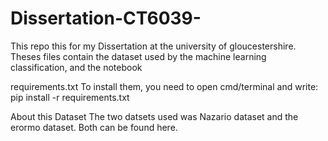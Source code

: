 # Dissertation-CT6039-
This repo this for my Dissertation at the university of gloucestershire.
Theses files contain  the dataset used by the machine learning classification, and the notebook 

requirements.txt
To install them, you need to open cmd/terminal and write: pip install -r requirements.txt


About this Dataset 
The two datsets used was Nazario dataset and the erormo dataset. Both can be found here.





